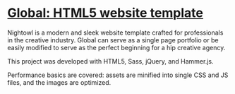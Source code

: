 # [Global: HTML5 website template](http://buckymaler.com/global)

Nightowl is a modern and sleek website template crafted for professionals in the creative industry. Global can serve as a single page portfolio or be easily modified to serve as the perfect beginning for a hip creative agency.

This project was developed with HTML5, Sass, jQuery, and Hammer.js.

Performance basics are covered: assets are minified into single CSS and JS files, and the images are optimized.
